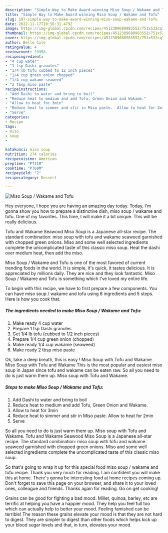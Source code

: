 ```yaml
---
description: "Simple Way to Make Award-winning Miso Soup / Wakame and Tofu"
title: "Simple Way to Make Award-winning Miso Soup / Wakame and Tofu"
slug: 197-simple-way-to-make-award-winning-miso-soup-wakame-and-tofu
date: 2022-11-17T10:56:31.479Z
image: https://img-global.cpcdn.com/recipes/4512389688983552/751x532cq70/miso-soup-wakame-and-tofu-recipe-main-photo.jpg
thumbnail: https://img-global.cpcdn.com/recipes/4512389688983552/751x532cq70/miso-soup-wakame-and-tofu-recipe-main-photo.jpg
cover: https://img-global.cpcdn.com/recipes/4512389688983552/751x532cq70/miso-soup-wakame-and-tofu-recipe-main-photo.jpg
author: Belle Cole
ratingvalue: 4
reviewcount: 29958
recipeingredient:
- "4 cup water"
- "1 tsp Dashi granules"
- "1/4 lb tofu cubbed to 12 inch pieces"
- "1/4 cup green onion chopped"
- "1/4 cup wakame seaweed"
- "2 tbsp miso paste"
recipeinstructions:
- "Add Dashi to water and bring to boil"
- "Reduce heat to medium and add Tofu, Green Onion and Wakame."
- "Allow to heat for 3min"
- "Reduce heat to simmer and stir in Miso paste.  Allow to heat for 2min"
- "Serve"
categories:
- Recipe
tags:
- miso
- soup
- 

katakunci: miso soup  
nutrition: 274 calories
recipecuisine: American
preptime: "PT31M"
cooktime: "PT60M"
recipeyield: "2"
recipecategory: Dessert

---
```



![Miso Soup / Wakame and Tofu](https://img-global.cpcdn.com/recipes/4512389688983552/751x532cq70/miso-soup-wakame-and-tofu-recipe-main-photo.jpg)

Hey everyone, I hope you are having an amazing day today. Today, I'm gonna show you how to prepare a distinctive dish, miso soup / wakame and tofu. One of my favorites. This time, I will make it a bit unique. This will be really delicious.

Tofu and Wakame Seawood Miso Soup is a Japanese all-star recipe. The standard combination: miso soup with tofu and wakame seaweed garnished with chopped green onions. Miso and some well selected ingredients complete the uncomplicated taste of this classic miso soup. Heat the dashi over medium heat, then add the miso.

Miso Soup / Wakame and Tofu is one of the most favored of current trending foods in the world. It is simple, it's quick, it tastes delicious. It is appreciated by millions daily. They are nice and they look fantastic. Miso Soup / Wakame and Tofu is something which I've loved my entire life.


To begin with this recipe, we have to first prepare a few components. You can have miso soup / wakame and tofu using 6 ingredients and 5 steps. Here is how you cook that.

<!--inarticleads1-->

##### The ingredients needed to make Miso Soup / Wakame and Tofu:

1. Make ready 4 cup water
1. Prepare 1 tsp Dashi granules
1. Get 1/4 lb tofu (cubbed to 1/2 inch pieces)
1. Prepare 1/4 cup green onion (chopped)
1. Make ready 1/4 cup wakame (seaweed)
1. Make ready 2 tbsp miso paste


Ok, take a deep breath, this is easy ! Miso Soup with Tofu and Wakame Miso Soup with Tofu and Wakame This is the most popular and easiest miso soup in Japan since tofu and wakame can be eaten raw. So all you need to do is just warm them up. Miso soup with Tofu and Wakame. 

<!--inarticleads2-->

##### Steps to make Miso Soup / Wakame and Tofu:

1. Add Dashi to water and bring to boil
1. Reduce heat to medium and add Tofu, Green Onion and Wakame.
1. Allow to heat for 3min
1. Reduce heat to simmer and stir in Miso paste.  Allow to heat for 2min
1. Serve


So all you need to do is just warm them up. Miso soup with Tofu and Wakame. Tofu and Wakame Seawood Miso Soup is a Japanese all-star recipe. The standard combination: miso soup with tofu and wakame seaweed garnished with chopped green onions. Miso and some well selected ingredients complete the uncomplicated taste of this classic miso soup. 

So that's going to wrap it up for this special food miso soup / wakame and tofu recipe. Thank you very much for reading. I am confident you will make this at home. There's gonna be interesting food at home recipes coming up. Don't forget to save this page on your browser, and share it to your loved ones, colleague and friends. Thanks again for reading. Go on get cooking!

Grains can be good for fighting a bad mood. Millet, quinoa, barley, etc are terrific at helping you have a happier mood. They help you feel full too which can actually help to better your mood. Feeling famished can be terrible! The reason these grains elevate your mood is that they are not hard to digest. They are simpler to digest than other foods which helps kick up your blood sugar levels and that, in turn, elevates your mood.
